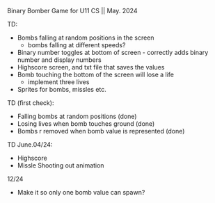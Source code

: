 Binary Bomber Game for U11 CS || May. 2024

TD: 
 - Bombs falling at random positions in the screen
     - bombs falling at different speeds?
 - Binary number toggles at bottom of screen - correctly adds binary number and display numbers
 - Highscore screen, and txt file that saves the values
 - Bomb touching the bottom of the screen will lose a life
   - implement three lives
 - Sprites for bombs, missles etc.

TD (first check):
- Falling bombs at random positions  (done)
- Losing lives when bomb touches ground  (done)
- Bombs r removed when bomb value is represented (done)

TD June.04/24:
- Highscore
- Missle Shooting out animation

12/24
- Make it so only one bomb value can spawn?

